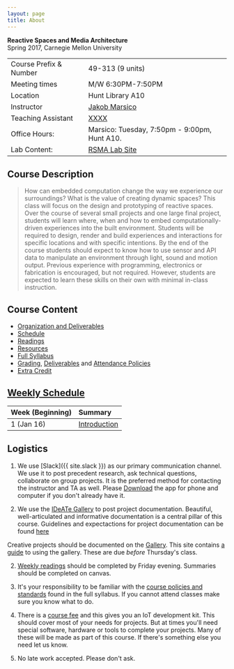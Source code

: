 ```yaml
---
layout: page
title: About
---
```



**Reactive Spaces and Media Architecture** <br/>
Spring 2017, Carnegie Mellon University


<table>
  <tr>
    <td>Course Prefix & Number</td>
    <td>49-313 (9 units)</td>
  </tr>
  <tr>
    <td>Meeting times</td>
    <td>M/W 6:30PM-7:50PM</td>
  </tr>
  <tr>
    <td>Location</td>
    <td>Hunt Library A10</td>
  </tr>

  <tr>
    <td>Instructor</td>
    <td>
		<a href="mailto:jmarsico@gmail.com">Jakob Marsico</a>
	</td>
  </tr>

  <tr>
    <td>Teaching Assistant</td>
    <td><a href="mailto:XXXXX@cmu.edu ">XXXX</a></td>
  </tr>
  <tr>
    <td>Office Hours:</td>
    <td>
		Marsico: Tuesday, 7:50pm - 9:00pm, Hunt A10.
    </td>
  </tr>
  <tr>
    <td>Lab Content:</td>
    <td>
		<a href="http://jmarsico.github.io/rsmalabs/">RSMA Lab Site</a>
	</td>
  </tr>

</table>

## Course Description

> How can embedded computation change the way we experience our surroundings? What is the value of creating dynamic spaces? This class will focus on the design and prototyping of reactive spaces. Over the course of several small projects and one large final project, students will learn where, when and how to embed computationally-driven experiences into the built environment. Students will be required to design, render and build experiences and interactions for specific locations and with specific intentions. By the end of the course students should expect to know how to use sensor and API data to manipulate an environment through light, sound and motion output. Previous experience with programming, electronics or fabrication is encouraged, but not required. However, students are expected to learn these skills on their own with minimal in-class instruction.


## Course Content

* [Organization and Deliverables]({{site.baseurl}}/organization/)
* [Schedule]({{site.baseurl}}/schedule/)
* [Readings]({{site.baseurl}}/readings/)
* [Resources]({{site.baseurl}}/resources/)
* [Full Syllabus]({{site.baseurl}}/2017/01/01/full-syllabus/)
* [Grading]({{site.baseurl}}/2017/01/02/grading/), [Deliverables]({{site.baseurl}}/organization/#deliverables) and [Attendance Policies]({{site.baseurl}}/2016/08/22/attendance/)
* [Extra Credit]({{site.baseurl}}/extra_credit/)

## [Weekly Schedule]({{site.baseurl}}/schedule)

Week (Beginning)			| Summary
| :------------- | :----------- |
1 (Jan 16)  			| [Introduction]({{site.baseurl}}/schedule/#week1)


## Logistics

1. We use [Slack]({{ site.slack }}) as our primary communication channel. We use it to post precedent research, ask technical questions, collaborate on group projects. It is the preferred method for contacting the instructor and TA as well. Please [Download](https://slack.com/downloads) the app for phone and computer if you don't already have it.

2. We use the [IDeATe Gallery]({{site.gallery}}) to post project documentation. Beautiful, well-articulated and informative documentation is a central pillar of this course. Guidelines and expectactions for project documentation can be found [here](({{site.base_url}}/tech/formats/update/2015/11/11/the-gallery/))

Creative projects should be documented on the [Gallery]({{site.gallery}}). This site contains [a guide]({{site.base_url}}/deliverables/documentation/) to using the gallery. These are due _before_ Thursday's class.

2. [Weekly readings]({{site.base_url}}/readings) should be completed by Friday evening. Summaries should be completed on canvas.

2. It's your responsibility to be familiar with the [course policies and standards]({{site.baseurl}}/2017/01/01/full-syllabus/) found in the full syllabus. If you cannot attend classes make sure you know what to do. 	

2. There is a [course fee]({{site.base_url}}/course/structure/2016/01/07/resource-fee/) and this gives you an IoT development kit. This should cover most of your needs for projects. But at times you'll need special software, hardware or tools to complete your projects. Many of these will be made as part of this course. If there's something else you need let us know.

2. No late work accepted. Please don't ask.
